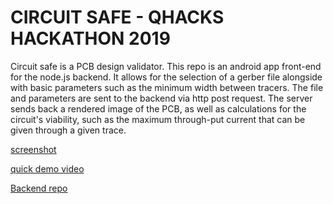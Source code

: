 # CIRCUIT SAFE - QHACKS HACKATHON 2019

Circuit safe is a PCB design validator. This repo is an android app front-end for the node.js backend. It allows for the selection of a gerber file alongside with basic parameters such as the minimum width between tracers. The file and parameters are sent to the backend via http post request. The server sends back a rendered image of the PCB, as well as calculations for the circuit's viability, such as the maximum through-put current that can be given through a given trace.

[screenshot](https://imgur.com/WuQoXq8)

[quick demo video](https://youtu.be/7CH2nNuY6H0)

[Backend repo](https://github.com/rsgc-peterson-e/qhacks-2019-backend)
